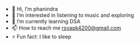 - 👋 Hi, I’m phanindra
- 👀 I’m interested in listening to music and exploring
- 🌱 I’m currently learning  DSA
- 📫 How to reach me rsvapk4200@gmail.com
- ⚡ Fun fact: I like to sleep

<!---
rocky435/rocky435 is a ✨ special ✨ repository because its `README.md` (this file) appears on your GitHub profile.
You can click the Preview link to take a look at your changes.
--->
